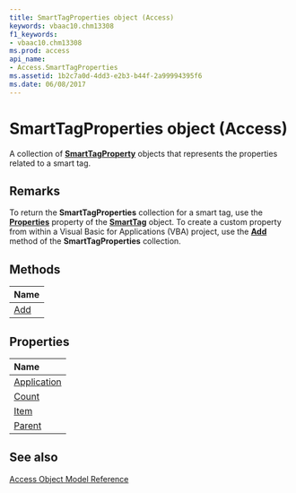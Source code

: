 ```yaml
---
title: SmartTagProperties object (Access)
keywords: vbaac10.chm13308
f1_keywords:
- vbaac10.chm13308
ms.prod: access
api_name:
- Access.SmartTagProperties
ms.assetid: 1b2c7a0d-4dd3-e2b3-b44f-2a99994395f6
ms.date: 06/08/2017
---
```



# SmartTagProperties object (Access)

A collection of  **[SmartTagProperty](Access.SmartTagProperty.md)** objects that represents the properties related to a smart tag.


## Remarks

To return the  **SmartTagProperties** collection for a smart tag, use the **[Properties](Access.SmartTag.Properties.md)** property of the **[SmartTag](Access.SmartTag.md)** object. To create a custom property from within a Visual Basic for Applications (VBA) project, use the **[Add](Access.SmartTagProperties.Add.md)** method of the **SmartTagProperties** collection.


## Methods



|Name|
|:-----|
|[Add](Access.SmartTagProperties.Add.md)|

## Properties



|Name|
|:-----|
|[Application](Access.SmartTagProperties.Application.md)|
|[Count](Access.SmartTagProperties.Count.md)|
|[Item](Access.SmartTagProperties.Item.md)|
|[Parent](Access.SmartTagProperties.Parent.md)|

## See also


[Access Object Model Reference](overview/Access/object-model.md)
